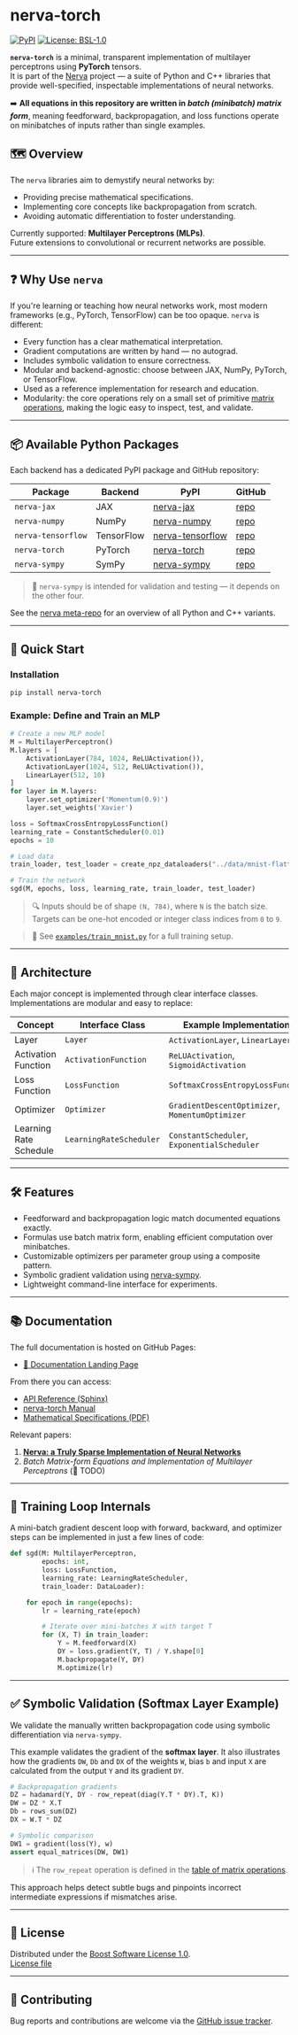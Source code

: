 # nerva-torch

[![PyPI](https://img.shields.io/pypi/v/nerva-torch.svg)](https://pypi.org/project/nerva-torch/)
[![License: BSL-1.0](https://img.shields.io/badge/license-BSL%201.0-blue.svg)](https://opensource.org/licenses/BSL-1.0)

**`nerva-torch`** is a minimal, transparent implementation of multilayer perceptrons using **PyTorch** tensors.  
It is part of the [Nerva](https://github.com/wiegerw/nerva) project — a suite of Python and C++ libraries that provide well-specified, inspectable implementations of neural networks.

➡️ **All equations in this repository are written in *batch (minibatch) matrix form***, meaning feedforward, backpropagation, and loss functions operate on minibatches of inputs rather than single examples.

## 🗺️ Overview

The `nerva` libraries aim to demystify neural networks by:
- Providing precise mathematical specifications.
- Implementing core concepts like backpropagation from scratch.
- Avoiding automatic differentiation to foster understanding.

Currently supported: **Multilayer Perceptrons (MLPs)**.  
Future extensions to convolutional or recurrent networks are possible.

---

## ❓ Why Use `nerva`

If you're learning or teaching how neural networks work, most modern frameworks (e.g., PyTorch, TensorFlow) can be too opaque. `nerva` is different:

- Every function has a clear mathematical interpretation.
- Gradient computations are written by hand — no autograd.
- Includes symbolic validation to ensure correctness.
- Modular and backend-agnostic: choose between JAX, NumPy, PyTorch, or TensorFlow.
- Used as a reference implementation for research and education.
- Modularity: the core operations rely on a small set of primitive [matrix operations](https://wiegerw.github.io/nerva-torch/doc/nerva-torch.html#_matrix_operations), making the logic easy to inspect, test, and validate.

---

## 📦 Available Python Packages

Each backend has a dedicated PyPI package and GitHub repository:

| Package             | Backend     | PyPI                                               | GitHub                                                  |
|---------------------|-------------|----------------------------------------------------|----------------------------------------------------------|
| `nerva-jax`         | JAX         | [nerva-jax](https://pypi.org/project/nerva-jax/)           | [repo](https://github.com/wiegerw/nerva-jax)            |
| `nerva-numpy`       | NumPy       | [nerva-numpy](https://pypi.org/project/nerva-numpy/)       | [repo](https://github.com/wiegerw/nerva-numpy)          |
| `nerva-tensorflow`  | TensorFlow  | [nerva-tensorflow](https://pypi.org/project/nerva-tensorflow/) | [repo](https://github.com/wiegerw/nerva-tensorflow)     |
| `nerva-torch`       | PyTorch     | [nerva-torch](https://pypi.org/project/nerva-torch/)       | [repo](https://github.com/wiegerw/nerva-torch)          |
| `nerva-sympy`       | SymPy       | [nerva-sympy](https://pypi.org/project/nerva-sympy/)       | [repo](https://github.com/wiegerw/nerva-sympy)          |

> 📝 `nerva-sympy` is intended for validation and testing — it depends on the other four.

See the [nerva meta-repo](https://github.com/wiegerw/nerva) for an overview of all Python and C++ variants.

---

## 🚀 Quick Start

### Installation

```bash
pip install nerva-torch
```

### Example: Define and Train an MLP

```python
# Create a new MLP model
M = MultilayerPerceptron()
M.layers = [
    ActivationLayer(784, 1024, ReLUActivation()),
    ActivationLayer(1024, 512, ReLUActivation()),
    LinearLayer(512, 10)
]
for layer in M.layers:
    layer.set_optimizer('Momentum(0.9)')
    layer.set_weights('Xavier')

loss = SoftmaxCrossEntropyLossFunction()
learning_rate = ConstantScheduler(0.01)
epochs = 10

# Load data
train_loader, test_loader = create_npz_dataloaders("../data/mnist-flattened.npz", batch_size=100)

# Train the network
sgd(M, epochs, loss, learning_rate, train_loader, test_loader)
```

> 🔍 Inputs should be of shape `(N, 784)`, where `N` is the batch size.  
> Targets can be one-hot encoded or integer class indices from `0` to `9`.

> 📘 See [`examples/train_mnist.py`](examples/train_mnist.py) for a full training setup.

---

## 🧱 Architecture

Each major concept is implemented through clear interface classes. Implementations are modular and easy to replace:

| Concept               | Interface Class        | Example Implementations                         |
|------------------------|------------------------|--------------------------------------------------|
| Layer                 | `Layer`                | `ActivationLayer`, `LinearLayer`                |
| Activation Function   | `ActivationFunction`   | `ReLUActivation`, `SigmoidActivation`           |
| Loss Function         | `LossFunction`         | `SoftmaxCrossEntropyLossFunction`               |
| Optimizer             | `Optimizer`            | `GradientDescentOptimizer`, `MomentumOptimizer` |
| Learning Rate Schedule| `LearningRateScheduler`| `ConstantScheduler`, `ExponentialScheduler`     |

---

## 🛠 Features

- Feedforward and backpropagation logic match documented equations exactly.
- Formulas use batch matrix form, enabling efficient computation over minibatches.
- Customizable optimizers per parameter group using a composite pattern.
- Symbolic gradient validation using [nerva-sympy](https://github.com/wiegerw/nerva-sympy).
- Lightweight command-line interface for experiments.

---

## 📚 Documentation

The full documentation is hosted on GitHub Pages:

- [📖 Documentation Landing Page](https://wiegerw.github.io/nerva-torch/)

From there you can access:
- [API Reference (Sphinx)](https://wiegerw.github.io/nerva-torch/sphinx/)
- [nerva-torch Manual](https://wiegerw.github.io/nerva-torch/nerva-torch.html)
- [Mathematical Specifications (PDF)](https://wiegerw.github.io/nerva-rowwise/pdf/nerva-library-specifications.pdf)


Relevant papers:

1. [**Nerva: a Truly Sparse Implementation of Neural Networks**](https://arxiv.org/abs/2407.17437)
2. _Batch Matrix-form Equations and Implementation of Multilayer Perceptrons_ (🔗 TODO)

---

## 🧪 Training Loop Internals

A mini-batch gradient descent loop with forward, backward, and optimizer steps can be implemented in just a few lines of code:

```python
def sgd(M: MultilayerPerceptron,
        epochs: int,
        loss: LossFunction,
        learning_rate: LearningRateScheduler,
        train_loader: DataLoader):

    for epoch in range(epochs):
        lr = learning_rate(epoch)

        # Iterate over mini-batches X with target T
        for (X, T) in train_loader:
            Y = M.feedforward(X)
            DY = loss.gradient(Y, T) / Y.shape[0]
            M.backpropagate(Y, DY)
            M.optimize(lr)
```

---

## ✅ Symbolic Validation (Softmax Layer Example)

We validate the manually written backpropagation code using symbolic differentiation via `nerva-sympy`.

This example validates the gradient of the **softmax layer**. It also illustrates how the gradients `DW`, `Db` and `DX` of the weights `W`, bias `b` and input `X` are calculated from the output `Y` and its gradient `DY`.

```python
# Backpropagation gradients
DZ = hadamard(Y, DY - row_repeat(diag(Y.T * DY).T, K))
DW = DZ * X.T
Db = rows_sum(DZ)
DX = W.T * DZ

# Symbolic comparison
DW1 = gradient(loss(Y), w)
assert equal_matrices(DW, DW1)
```

> ℹ️ The `row_repeat` operation is defined in the [table of matrix operations](https://wiegerw.github.io/nerva-torch/doc/nerva-torch.html#_matrix_operations).

This approach helps detect subtle bugs and pinpoints incorrect intermediate expressions if mismatches arise.

---

## 📜 License

Distributed under the [Boost Software License 1.0](http://www.boost.org/LICENSE_1_0.txt).  
[License file](https://github.com/wiegerw/nerva-torch/blob/main/LICENSE)

---

## 🙋 Contributing

Bug reports and contributions are welcome via the [GitHub issue tracker](https://github.com/wiegerw/nerva-torch/issues).

